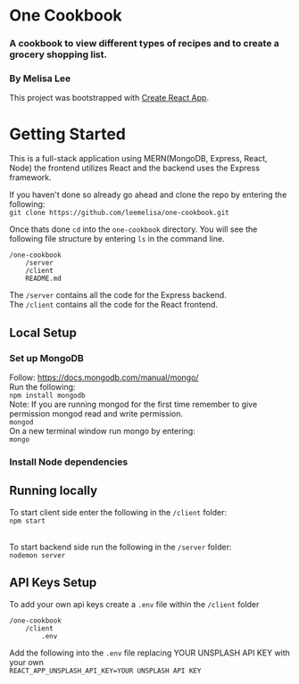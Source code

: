# One Cookbook
### A cookbook to view different types of recipes and to create a grocery shopping list. 
### By Melisa Lee
This project was bootstrapped with [Create React App](https://github.com/facebook/create-react-app).

# Getting Started
This is a full-stack application using MERN(MongoDB, Express, React, Node) the frontend utilizes React and the backend uses the Express framework. 

If you haven't done so already go ahead and clone the repo by entering the following:<br/>
`git clone https://github.com/leemelisa/one-cookbook.git`

Once thats done `cd` into the `one-cookbook` directory. You will see the following file structure by entering `ls` in the command line.
```
/one-cookbook
    /server
    /client
    README.md
```

The `/server` contains all the code for the Express backend.<br/>
The `/client` contains all the code for the React frontend.

## Local Setup
### Set up MongoDB
Follow: https://docs.mongodb.com/manual/mongo/ <br/>
Run the following:<br/>
`npm install mongodb`<br/>
Note: If you are running mongod for the first time remember to give permission mongod read and write permission.<br/>
`mongod`<br/>
On a new terminal window run mongo by entering: <br/>
`mongo`<br/>

### Install Node dependencies


## Running locally
To start client side enter the following in the `/client` folder:<br/>
`npm start`<br/><br/>

To start backend side run the following in the `/server` folder:<br/>
`nodemon server`

## API Keys Setup
To add your own api keys create a `.env` file within the `/client` folder
```
/one-cookbook
    /client
        .env
```
Add the following into the `.env` file replacing YOUR UNSPLASH API KEY with your own<br/>
`REACT_APP_UNSPLASH_API_KEY=YOUR UNSPLASH API KEY`

